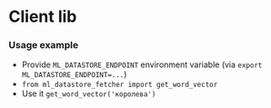 # Client lib
### Usage example
* Provide `ML_DATASTORE_ENDPOINT` environment variable (via `export ML_DATASTORE_ENDPOINT=...`)
* `from ml_datastore_fetcher import get_word_vector`
* Use it `get_word_vector('королева')`
